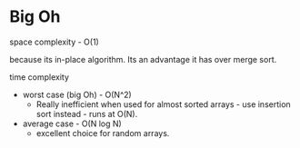 # Big Oh

space complexity - O(1) 

because its in-place algorithm. Its an advantage it has over merge sort.

time complexity 
- worst case (big Oh) - O(N^2)
  - Really inefficient when used for almost sorted arrays - use insertion sort instead - runs at O(N).
- average case - O(N log N)
  - excellent choice for random arrays. 